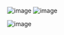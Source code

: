 ![image](https://github.com/user-attachments/assets/a8990a81-cc19-4966-8174-12bbb1b70e11)
![image](https://github.com/user-attachments/assets/966498e8-d8f8-47e4-a312-31abceb1754f)

![image](https://github.com/user-attachments/assets/171483cb-a4e7-4e6e-9972-439319a3dcda)

